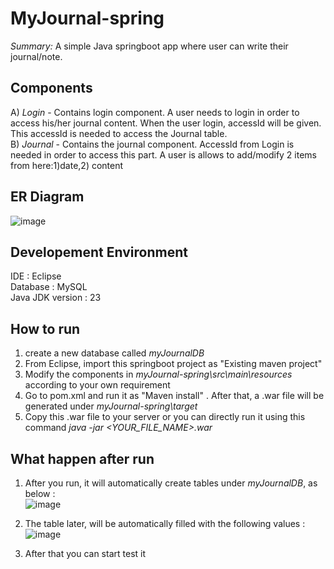 # MyJournal-spring
<i>Summary:</i> A simple Java springboot app where user can write their journal/note.

## Components
A) <i>Login</i> - Contains login component. A user needs to login in order to access his/her journal content. When the user login, accessId will be given. This accessId is needed to access the Journal table. <br/>
B) <i>Journal</i> - Contains the journal component. AccessId from Login is needed in order to access this part. A user is allows to add/modify 2 items from here:1)date,2) content <br/> 

## ER Diagram
![image](https://github.com/user-attachments/assets/6cfab974-5087-44cb-98c3-6b781ab9cb6e)

## Developement Environment
IDE : Eclipse <br/>
Database : MySQL <br/>
Java JDK version : 23 <br />

## How to run
1) create a new database called <i>myJournalDB</i> <br/>
2) From Eclipse, import this springboot project as "Existing maven project" <br/>
3) Modify the components in <i>myJournal-spring\src\main\resources</i> according to your own requirement <br/>
4) Go to pom.xml and run it as "Maven install" . After that, a .war file will be generated under <i>myJournal-spring\target</i> <br/>
5) Copy this .war file to your server or you can directly run it using this command <i>java -jar <YOUR_FILE_NAME>.war </i>

## What happen after run
1) After you run, it will automatically create tables under <i>myJournalDB</i>, as below : <br/>
![image](https://github.com/user-attachments/assets/800773a4-ffb6-4229-9712-c74525700772)

2) The table later, will be automatically filled with the following values :
![image](https://github.com/user-attachments/assets/20888663-5771-4e73-b7c5-3c6b1097a49f)
3) After that you can start test it

